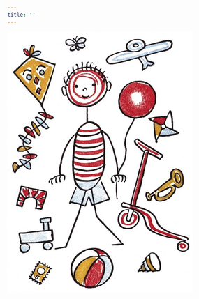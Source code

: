 ```yaml
---
title: ''
---
```


![povidani_o_pejskovi_a_kocicce_032](./resources/povidani_o_pejskovi_a_kocicce_032.jpg)
